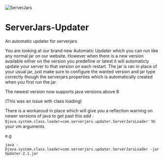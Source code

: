 ![ServerJars](https://serverjars.com/assets/img/icon_small.png)

# ServerJars-Updater
An automatic updater for serverjars 

You are looking at our brand new Automatic Updater which you can run like any normal jar on our website. However when there is a new version available either on the version you predefine or latest it will automaticly update your server to that version on each restart. The jar is ran in place of your usual jar, just make sure to configure the wanted version and jar type correctly though the serverjars.properties which is automatically created when you first run the jar. 

The newest version now supports java versions above 8 

(This was an issue with class loading)

There is a workaroud in place which will give you a reflection warning on newer versions of java
to get past this add ```-Djava.system.class.loader=com.serverjars.updater.ServerJarsLoader'``` to your
vm arguments

e.g
```
java -Djava.system.class.loader=com.serverjars.updater.ServerJarsLoader -jar Updater-2.1.jar
```
